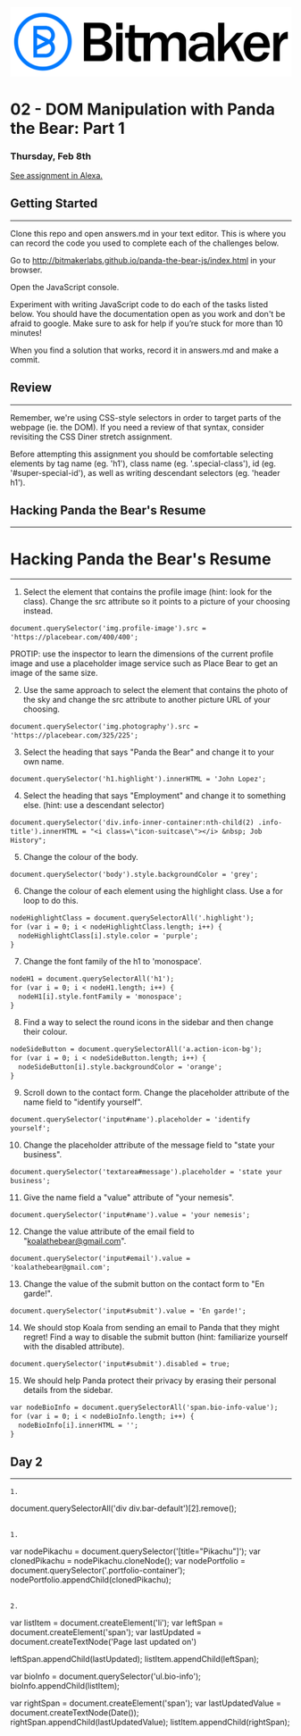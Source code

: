 ![Bitmaker](https://github.com/johncarlolopez/bitmaker-reference/blob/master/bitmakerlogo.svg)
# 02 - DOM Manipulation with Panda the Bear: Part 1
### Thursday, Feb 8th

[See assignment in Alexa.](https://alexa.bitmaker.co/wdi/67/assignments/2051/latest)

## Getting Started
___
Clone this repo and open answers.md in your text editor. This is where you can record the code you used to complete each of the challenges below.

Go to http://bitmakerlabs.github.io/panda-the-bear-js/index.html in your browser.

Open the JavaScript console.

Experiment with writing JavaScript code to do each of the tasks listed below. You should have the documentation open as you work and don't be afraid to google. Make sure to ask for help if you’re stuck for more than 10 minutes!

When you find a solution that works, record it in answers.md and make a commit.

## Review
___
Remember, we're using CSS-style selectors in order to target parts of the webpage (ie. the DOM). If you need a review of that syntax, consider revisiting the CSS Diner stretch assignment.

Before attempting this assignment you should be comfortable selecting elements by tag name (eg. 'h1'), class name (eg. '.special-class'), id (eg. '#super-special-id'), as well as writing descendant selectors (eg. 'header h1').

## Hacking Panda the Bear's Resume
___
# Hacking Panda the Bear's Resume
___

1. Select the element that contains the profile image (hint: look for the class). Change the src attribute so it points to a picture of your choosing instead.
```
document.querySelector('img.profile-image').src = 'https://placebear.com/400/400';
```
  PROTIP: use the inspector to learn the dimensions of the current profile image and use a placeholder image service such as Place Bear to get an image of the same size.

2. Use the same approach to select the element that contains the photo of the sky and change the src attribute to another picture URL of your choosing.
```
document.querySelector('img.photography').src = 'https://placebear.com/325/225';
```

3. Select the heading that says "Panda the Bear" and change it to your own name.
```
document.querySelector('h1.highlight').innerHTML = 'John Lopez';
```
4. Select the heading that says "Employment" and change it to something else. (hint: use a descendant selector)
```
document.querySelector('div.info-inner-container:nth-child(2) .info-title').innerHTML = "<i class=\"icon-suitcase\"></i> &nbsp; Job History";
```
5. Change the colour of the body.
```
document.querySelector('body').style.backgroundColor = 'grey';
```
6. Change the colour of each element using the highlight class. Use a for loop to do this.
```
nodeHighlightClass = document.querySelectorAll('.highlight');
for (var i = 0; i < nodeHighlightClass.length; i++) {
  nodeHighlightClass[i].style.color = 'purple';
}
```
7. Change the font family of the h1 to 'monospace'.
```
nodeH1 = document.querySelectorAll('h1');
for (var i = 0; i < nodeH1.length; i++) {
  nodeH1[i].style.fontFamily = 'monospace';
}
```
8. Find a way to select the round icons in the sidebar and then change their colour.
```
nodeSideButton = document.querySelectorAll('a.action-icon-bg');
for (var i = 0; i < nodeSideButton.length; i++) {
  nodeSideButton[i].style.backgroundColor = 'orange';
}
```
9. Scroll down to the contact form. Change the placeholder attribute of the name field to "identify yourself".
```
document.querySelector('input#name').placeholder = 'identify yourself';
```
10. Change the placeholder attribute of the message field to "state your business".
```
document.querySelector('textarea#message').placeholder = 'state your business';
```
11. Give the name field a "value" attribute of "your nemesis".
```
document.querySelector('input#name').value = 'your nemesis';
```
12. Change the value attribute of the email field to "koalathebear@gmail.com".
```
document.querySelector('input#email').value = 'koalathebear@gmail.com';
```
13. Change the value of the submit button on the contact form to "En garde!".
```
document.querySelector('input#submit').value = 'En garde!';
```
14. We should stop Koala from sending an email to Panda that they might regret! Find a way to disable the submit button (hint: familiarize yourself with the disabled attribute).
```
document.querySelector('input#submit').disabled = true;
```
15. We should help Panda protect their privacy by erasing their personal details from the sidebar.
```
var nodeBioInfo = document.querySelectorAll('span.bio-info-value');
for (var i = 0; i < nodeBioInfo.length; i++) {
  nodeBioInfo[i].innerHTML = '';
}
```

## Day 2
___
```
1.
```
document.querySelectorAll('div div.bar-default')[2].remove();
```

1.
```
var nodePikachu = document.querySelector('[title="Pikachu"]');
var clonedPikachu = nodePikachu.cloneNode();
var nodePortfolio = document.querySelector('.portfolio-container');
nodePortfolio.appendChild(clonedPikachu);
```

2.
```
var listItem = document.createElement('li');
var leftSpan = document.createElement('span');
var lastUpdated = document.createTextNode('Page last updated on')

leftSpan.appendChild(lastUpdated);
listItem.appendChild(leftSpan);

var bioInfo = document.querySelector('ul.bio-info');
bioInfo.appendChild(listItem);

var rightSpan = document.createElement('span');
var lastUpdatedValue = document.createTextNode(Date());
rightSpan.appendChild(lastUpdatedValue);
listItem.appendChild(rightSpan);

```
